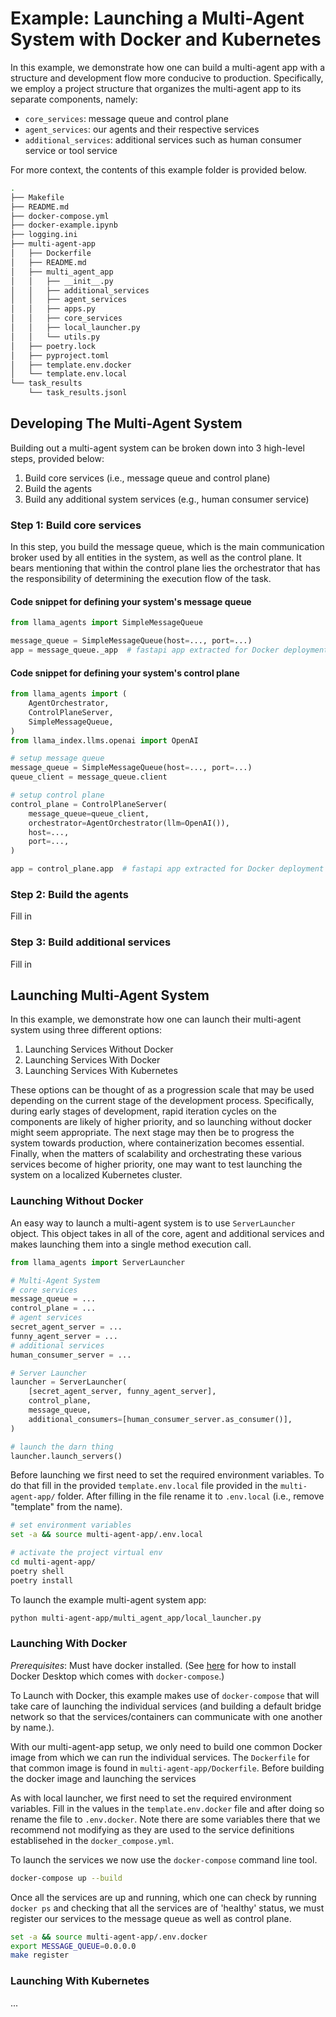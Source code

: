 # Example: Launching a Multi-Agent System with Docker and Kubernetes

In this example, we demonstrate how one can build a multi-agent app with a
structure and development flow more conducive to production. Specifically,
we employ a project structure that organizes the multi-agent app to its separate
components, namely:

- `core_services`: message queue and control plane
- `agent_services`: our agents and their respective services
- `additional_services`: additional services such as human consumer service or tool service

For more context, the contents of this example folder is provided below.

```sh
.
├── Makefile
├── README.md
├── docker-compose.yml
├── docker-example.ipynb
├── logging.ini
├── multi-agent-app
│   ├── Dockerfile
│   ├── README.md
│   ├── multi_agent_app
│   │   ├── __init__.py
│   │   ├── additional_services
│   │   ├── agent_services
│   │   ├── apps.py
│   │   ├── core_services
│   │   ├── local_launcher.py
│   │   └── utils.py
│   ├── poetry.lock
│   ├── pyproject.toml
│   ├── template.env.docker
│   └── template.env.local
└── task_results
    └── task_results.jsonl
```

## Developing The Multi-Agent System

Building out a multi-agent system can be broken down into 3 high-level steps,
provided below:

1. Build core services (i.e., message queue and control plane)
2. Build the agents
3. Build any additional system services (e.g., human consumer service)

### Step 1: Build core services

In this step, you build the message queue, which is the main communication broker
used by all entities in the system, as well as the control plane. It bears
mentioning that within the control plane lies the orchestrator that has the
responsibility of determining the execution flow of the task.

#### Code snippet for defining your system's message queue

```python
from llama_agents import SimpleMessageQueue

message_queue = SimpleMessageQueue(host=..., port=...)
app = message_queue._app  # fastapi app extracted for Docker deployment
```

#### Code snippet for defining your system's control plane

```python
from llama_agents import (
    AgentOrchestrator,
    ControlPlaneServer,
    SimpleMessageQueue,
)
from llama_index.llms.openai import OpenAI

# setup message queue
message_queue = SimpleMessageQueue(host=..., port=...)
queue_client = message_queue.client

# setup control plane
control_plane = ControlPlaneServer(
    message_queue=queue_client,
    orchestrator=AgentOrchestrator(llm=OpenAI()),
    host=...,
    port=...,
)

app = control_plane.app  # fastapi app extracted for Docker deployment
```

### Step 2: Build the agents

Fill in

### Step 3: Build additional services

Fill in

## Launching Multi-Agent System

In this example, we demonstrate how one can launch their multi-agent system
using three different options:

1. Launching Services Without Docker
2. Launching Services With Docker
3. Launching Services With Kubernetes

These options can be thought of as a progression scale that may be used depending
on the current stage of the development process. Specifically, during early
stages of development, rapid iteration cycles on the components are likely of
higher priority, and so launching without docker might seem appropriate. The next
stage may then be to progress the system towards production, where containerization
becomes essential. Finally, when the matters of scalability and orchestrating these
various services become of higher priority, one may want to test launching the system
on a localized Kubernetes cluster.

### Launching Without Docker

An easy way to launch a multi-agent system is to use `ServerLauncher` object. This
object takes in all of the core, agent and additional services and makes launching
them into a single method execution call.

```python
from llama_agents import ServerLauncher

# Multi-Agent System
# core services
message_queue = ...
control_plane = ...
# agent services
secret_agent_server = ...
funny_agent_server = ...
# additional services
human_consumer_server = ...

# Server Launcher
launcher = ServerLauncher(
    [secret_agent_server, funny_agent_server],
    control_plane,
    message_queue,
    additional_consumers=[human_consumer_server.as_consumer()],
)

# launch the darn thing
launcher.launch_servers()
```

Before launching we first need to set the required environment variables. To do
that fill in the provided `template.env.local` file provided in the `multi-agent-app/` folder. After filling in the file rename it to `.env.local` (i.e., remove "template" from the name).

```sh
# set environment variables
set -a && source multi-agent-app/.env.local

# activate the project virtual env
cd multi-agent-app/
poetry shell
poetry install
```

To launch the example multi-agent system app:

```sh
python multi-agent-app/multi_agent_app/local_launcher.py
```

### Launching With Docker

_Prerequisites_: Must have docker installed. (See [here](https://docs.docker.com/get-docker/) for how to install Docker Desktop which comes with `docker-compose`.)

To Launch with Docker, this example makes use of `docker-compose` that will take
care of launching the individual services (and building a default bridge network
so that the services/containers can communicate with one another by name.).

With our multi-agent-app setup, we only need to build one common Docker image
from which we can run the individual services. The `Dockerfile` for that common
image is found in `multi-agent-app/Dockerfile`. Before building the docker image
and launching the services

As with local launcher, we first need to set the required environment variables.
Fill in the values in the `template.env.docker` file and after doing so rename the
file to `.env.docker`. Note there are some variables there that we recommend not
modifying as they are used to the service definitions establisehed in the
`docker_compose.yml`.

To launch the services we now use the `docker-compose` command line tool.

```sh
docker-compose up --build
```

Once all the services are up and running, which one can check by running
`docker ps` and checking that all the services are of 'healthy' status, we must
register our services to the message queue as well as control plane.

```sh
set -a && source multi-agent-app/.env.docker
export MESSAGE_QUEUE=0.0.0.0
make register
```

### Launching With Kubernetes

...
